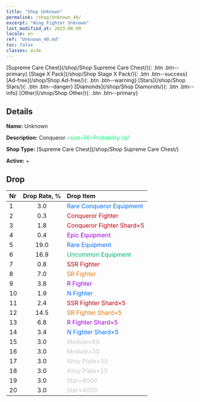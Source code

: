 ```yaml
---
title: "Shop Unknown"
permalink: /shop/Unknown_40/
excerpt: "Wing Fighter Unknown"
last_modified_at: 2023-08-09
locale: en
ref: "Unknown_40.md"
toc: false
classes: wide
---
```



  [Supreme Care Chest](/shop/Shop Supreme Care Chest/){: .btn .btn--primary}   [Stage X Pack](/shop/Shop Stage X Pack/){: .btn .btn--success}   [Ad-free](/shop/Shop Ad-free/){: .btn .btn--warning}   [Stars](/shop/Shop Stars/){: .btn .btn--danger}   [Diamonds](/shop/Shop Diamonds/){: .btn .btn--info}   [Other](/shop/Shop Other/){: .btn .btn--primary} 

## Details

 **Name:** Unknown 

 **Description:** Conqueror <span style="color: #00f375"><size=56>Probability Up!</size></span><br/><span style="color: #000000;"></span>

 **Shop Type:** [Supreme Care Chest](/shop/Shop Supreme Care Chest/)

 **Active:** + 



## Drop

  |  Nr | Drop Rate, %  |    Drop Item     |
  |:----|:-------------:|:-----------------|
  | 1 | 3.0 | <span style="color: #006ffd">Rare Conqueror Equipment</span><br/><span style="color: #000000;"></span> | 
  | 2 | 0.3 | <span style="color: #c2000e">Conqueror Fighter</span><br/><span style="color: #000000;"></span> | 
  | 3 | 1.8 | <span style="color: #c2000e">Conqueror Fighter Shard×5</span><br/><span style="color: #000000;"></span> | 
  | 4 | 0.4 | <span style="color: #9f00d7">Epic Equipment</span><br/><span style="color: #000000;"></span> | 
  | 5 | 19.0 | <span style="color: #006ffd">Rare Equipment</span><br/><span style="color: #000000;"></span> | 
  | 6 | 16.9 | <span style="color: #00b36d">Uncommon Equipment</span><br/><span style="color: #000000;"></span> | 
  | 7 | 0.8 | <span style="color: #c2000e">SSR Fighter</span><br/><span style="color: #000000;"></span> | 
  | 8 | 7.0 | <span style="color: #ea7500">SR Fighter</span><br/><span style="color: #000000;"></span> | 
  | 9 | 3.8 | <span style="color: #9f00d7">R Fighter</span><br/><span style="color: #000000;"></span> | 
  | 10 | 1.9 | <span style="color: #006ffd">N Fighter</span><br/><span style="color: #000000;"></span> | 
  | 11 | 2.4 | <span style="color: #c2000e">SSR Fighter Shard×5</span><br/><span style="color: #000000;"></span> | 
  | 12 | 14.5 | <span style="color: #ea7500">SR Fighter Shard×5</span><br/><span style="color: #000000;"></span> | 
  | 13 | 6.8 | <span style="color: #9f00d7">R Fighter Shard×5</span><br/><span style="color: #000000;"></span> | 
  | 14 | 3.4 | <span style="color: #006ffd">N Fighter Shard×5</span><br/><span style="color: #000000;"></span> | 
  | 15 | 3.0 | <span style="color: #c7c7c7">Module×60</span><br/><span style="color: #000000;"></span> | 
  | 16 | 3.0 | <span style="color: #c7c7c7">Module×30</span><br/><span style="color: #000000;"></span> | 
  | 17 | 3.0 | <span style="color: #c7c7c7">Alloy Plate×30</span><br/><span style="color: #000000;"></span> | 
  | 18 | 3.0 | <span style="color: #c7c7c7">Alloy Plate×15</span><br/><span style="color: #000000;"></span> | 
  | 19 | 3.0 | <span style="color: #c7c7c7">Star×8000</span><br/><span style="color: #000000;"></span> | 
  | 20 | 3.0 | <span style="color: #c7c7c7">Star×4000</span><br/><span style="color: #000000;"></span> | 

